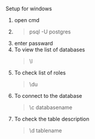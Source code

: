 Setup for windows

1. open cmd
2. > psql -U postgres 
3. enter passward
4. To view the list of databases 
    > \l
5. To check list of roles
    > \du
6. To connect to the database
    > \c databasename
7. To check the table description
    > \d tablename